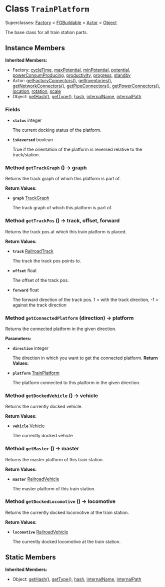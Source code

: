 # Class <code>TrainPlatform</code>

Superclasses: <a href="Factory.md">Factory</a> < <a href="FGBuildable.md">FGBuildable</a> < <a href="Actor.md">Actor</a> < <a href="Object.md">Object</a>

The base class for all train station parts.
## Instance Members
<b>Inherited Members:</b>
- Factory: <a href="Factory.md#cycleTime">cycleTime</a>, <a href="Factory.md#maxPotential">maxPotential</a>, <a href="Factory.md#minPotential">minPotential</a>, <a href="Factory.md#potential">potential</a>, <a href="Factory.md#powerConsumProducing">powerConsumProducing</a>, <a href="Factory.md#productivity">productivity</a>, <a href="Factory.md#progress">progress</a>, <a href="Factory.md#standby">standby</a>
- Actor: <a href="Actor.md#getFactoryConnectors">getFactoryConnectors()</a>, <a href="Actor.md#getInventories">getInventories()</a>, <a href="Actor.md#getNetworkConnectors">getNetworkConnectors()</a>, <a href="Actor.md#getPipeConnectors">getPipeConnectors()</a>, <a href="Actor.md#getPowerConnectors">getPowerConnectors()</a>, <a href="Actor.md#location">location</a>, <a href="Actor.md#rotation">rotation</a>, <a href="Actor.md#scale">scale</a>
- Object: <a href="Object.md#getHash">getHash()</a>, <a href="Object.md#getType">getType()</a>, <a href="Object.md#hash">hash</a>, <a href="Object.md#internalName">internalName</a>, <a href="Object.md#internalPath">internalPath</a>
### Fields
- <code><b>status</b></code> integer

  The current docking status of the platform.
- <code><b>isReversed</b></code> boolean

  True if the orientation of the platform is reversed relative to the track/station.
### Method <code>getTrackGraph</code> () → graph
Returns the track graph of which this platform is part of.

<b>Return Values:</b>

- <code><b>graph</b></code> <a href="../structs/TrackGraph.md">TrackGraph</a>

  The track graph of which this platform is part of.
### Method <code>getTrackPos</code> () → track, offset, forward
Returns the track pos at which this train platform is placed.

<b>Return Values:</b>

- <code><b>track</b></code> <a href="RailroadTrack.md">RailroadTrack</a>

  The track the track pos points to.
- <code><b>offset</b></code> float

  The offset of the track pos.
- <code><b>forward</b></code> float

  The forward direction of the track pos. 1 = with the track direction, -1 = against the track direction
### Method <code>getConnectedPlatform</code> (direction) → platform
Returns the connected platform in the given direction.

<b>Parameters:</b>

- <code><b>direction</b></code> integer

  The direction in which you want to get the connected platform.
<b>Return Values:</b>

- <code><b>platform</b></code> <a href="TrainPlatform.md">TrainPlatform</a>

  The platform connected to this platform in the given direction.
### Method <code>getDockedVehicle</code> () → vehicle
Returns the currently docked vehicle.

<b>Return Values:</b>

- <code><b>vehicle</b></code> <a href="Vehicle.md">Vehicle</a>

  The currently docked vehicle
### Method <code>getMaster</code> () → master
Returns the master platform of this train station.

<b>Return Values:</b>

- <code><b>master</b></code> <a href="RailroadVehicle.md">RailroadVehicle</a>

  The master platform of this train station.
### Method <code>getDockedLocomotive</code> () → locomotive
Returns the currently docked locomotive at the train station.

<b>Return Values:</b>

- <code><b>locomotive</b></code> <a href="RailroadVehicle.md">RailroadVehicle</a>

  The currently docked locomotive at the train station.
## Static Members
<b>Inherited Members:</b>
- Object: <a href="Object.md#getHash">getHash()</a>, <a href="Object.md#getType">getType()</a>, <a href="Object.md#hash">hash</a>, <a href="Object.md#internalName">internalName</a>, <a href="Object.md#internalPath">internalPath</a>